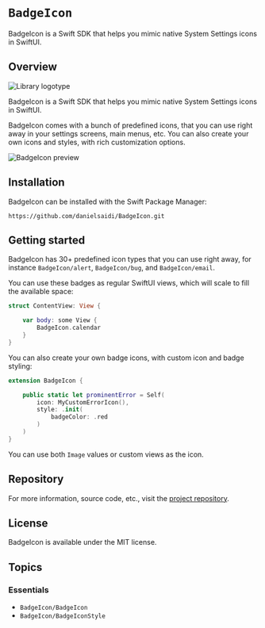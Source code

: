 # ``BadgeIcon``

BadgeIcon is a Swift SDK that helps you mimic native System Settings icons in SwiftUI.


## Overview

![Library logotype](Logo.png)

BadgeIcon is a Swift SDK that helps you mimic native System Settings icons in SwiftUI.

BadgeIcon comes with a bunch of predefined icons, that you can use right away in your settings screens, main menus, etc. You can also create your own icons and styles, with rich customization options.

![BadgeIcon preview](Preview.png)



## Installation

BadgeIcon can be installed with the Swift Package Manager:

```
https://github.com/danielsaidi/BadgeIcon.git
```



## Getting started

BadgeIcon has 30+ predefined icon types that you can use right away, for instance ``BadgeIcon/alert``, ``BadgeIcon/bug``, and ``BadgeIcon/email``.

You can use these badges as regular SwiftUI views, which will scale to fill the available space:

```swift
struct ContentView: View {

    var body: some View {
        BadgeIcon.calendar
    }
}
```

You can also create your own badge icons, with custom icon and badge styling:

```swift
extension BadgeIcon {

    public static let prominentError = Self(
        icon: MyCustomErrorIcon(),
        style: .init(
            badgeColor: .red
        )
    )
}
```

You can use both `Image` values or custom views as the icon.



## Repository

For more information, source code, etc., visit the [project repository](https://github.com/danielsaidi/BadgeIcon).



## License

BadgeIcon is available under the MIT license.



## Topics

### Essentials

- ``BadgeIcon/BadgeIcon``
- ``BadgeIcon/BadgeIconStyle``
